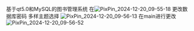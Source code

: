 基于qt5.0和MySQL的图书管理系统
在![PixPin_2024-12-20_09-55-18](https://github.com/user-attachments/assets/746add88-ad37-487d-a77f-462b0914c705)
更改数据库密码
多样主题选择
![PixPin_2024-12-20_09-56-13](https://github.com/user-attachments/assets/eb1f04e5-36b0-487e-90d2-e86032fec588)
在main进行更改
![PixPin_2024-12-20_09-56-52](https://github.com/user-attachments/assets/91a6bb37-1c4d-459c-b351-67368a26c8a7)

